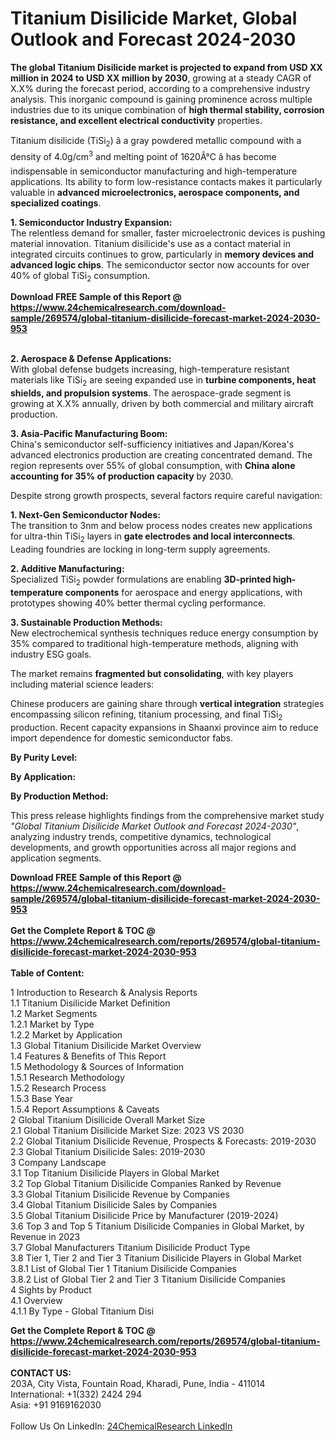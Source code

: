 <h1>Titanium Disilicide Market, Global Outlook and Forecast 2024-2030</h1><p><strong>The global Titanium Disilicide market is projected to expand from USD XX million in 2024 to USD XX million by 2030</strong>, growing at a steady CAGR of X.X% during the forecast period, according to a comprehensive industry analysis. This inorganic compound is gaining prominence across multiple industries due to its unique combination of <strong>high thermal stability, corrosion resistance, and excellent electrical conductivity</strong> properties.</p><p>Titanium disilicide (TiSi<sub>2</sub>) â a gray powdered metallic compound with a density of 4.0g/cm<sup>3</sup> and melting point of 1620Â°C â has become indispensable in semiconductor manufacturing and high-temperature applications. Its ability to form low-resistance contacts makes it particularly valuable in <strong>advanced microelectronics, aerospace components, and specialized coatings</strong>.</p><p><strong>1. Semiconductor Industry Expansion:</strong><br>
The relentless demand for smaller, faster microelectronic devices is pushing material innovation. Titanium disilicide's use as a contact material in integrated circuits continues to grow, particularly in <strong>memory devices and advanced logic chips</strong>. The semiconductor sector now accounts for over 40% of global TiSi<sub>2</sub> consumption.</p><div><b>Download FREE Sample of this Report @ 
            <a href="https://www.24chemicalresearch.com/download-sample/269574/global-titanium-disilicide-forecast-market-2024-2030-953">
            https://www.24chemicalresearch.com/download-sample/269574/global-titanium-disilicide-forecast-market-2024-2030-953</a></b></div><br><p><strong>2. Aerospace &amp; Defense Applications:</strong><br>
With global defense budgets increasing, high-temperature resistant materials like TiSi<sub>2</sub> are seeing expanded use in <strong>turbine components, heat shields, and propulsion systems</strong>. The aerospace-grade segment is growing at X.X% annually, driven by both commercial and military aircraft production.</p><p><strong>3. Asia-Pacific Manufacturing Boom:</strong><br>
China's semiconductor self-sufficiency initiatives and Japan/Korea's advanced electronics production are creating concentrated demand. The region represents over 55% of global consumption, with <strong>China alone accounting for 35% of production capacity</strong> by 2030.</p><p>Despite strong growth prospects, several factors require careful navigation:</p><p><strong>1. Next-Gen Semiconductor Nodes:</strong><br>
The transition to 3nm and below process nodes creates new applications for ultra-thin TiSi<sub>2</sub> layers in <strong>gate electrodes and local interconnects</strong>. Leading foundries are locking in long-term supply agreements.</p><p><strong>2. Additive Manufacturing:</strong><br>
Specialized TiSi<sub>2</sub> powder formulations are enabling <strong>3D-printed high-temperature components</strong> for aerospace and energy applications, with prototypes showing 40% better thermal cycling performance.</p><p><strong>3. Sustainable Production Methods:</strong><br>
New electrochemical synthesis techniques reduce energy consumption by 35% compared to traditional high-temperature methods, aligning with industry ESG goals.</p><p>The market remains <strong>fragmented but consolidating</strong>, with key players including material science leaders:</p><p>Chinese producers are gaining share through <strong>vertical integration</strong> strategies encompassing silicon refining, titanium processing, and final TiSi<sub>2</sub> production. Recent capacity expansions in Shaanxi province aim to reduce import dependence for domestic semiconductor fabs.</p><p><strong>By Purity Level:</strong></p><p><strong>By Application:</strong></p><p><strong>By Production Method:</strong></p><p>This press release highlights findings from the comprehensive market study <em>"Global Titanium Disilicide Market Outlook and Forecast 2024-2030"</em>, analyzing industry trends, competitive dynamics, technological developments, and growth opportunities across all major regions and application segments.</p><div><b>Download FREE Sample of this Report @ 
            <a href="https://www.24chemicalresearch.com/download-sample/269574/global-titanium-disilicide-forecast-market-2024-2030-953">
            https://www.24chemicalresearch.com/download-sample/269574/global-titanium-disilicide-forecast-market-2024-2030-953</a></b></div><br><div><b>Get the Complete Report & TOC @ 
            <a href="https://www.24chemicalresearch.com/reports/269574/global-titanium-disilicide-forecast-market-2024-2030-953">
            https://www.24chemicalresearch.com/reports/269574/global-titanium-disilicide-forecast-market-2024-2030-953</a></b></div><br>
            <b>Table of Content:</b><p>1 Introduction to Research & Analysis Reports<br />
    1.1 Titanium Disilicide Market Definition<br />
    1.2 Market Segments<br />
        1.2.1 Market by Type<br />
        1.2.2 Market by Application<br />
    1.3 Global Titanium Disilicide Market Overview<br />
    1.4 Features & Benefits of This Report<br />
    1.5 Methodology & Sources of Information<br />
        1.5.1 Research Methodology<br />
        1.5.2 Research Process<br />
        1.5.3 Base Year<br />
        1.5.4 Report Assumptions & Caveats<br />
2 Global Titanium Disilicide Overall Market Size<br />
    2.1 Global Titanium Disilicide Market Size: 2023 VS 2030<br />
    2.2 Global Titanium Disilicide Revenue, Prospects & Forecasts: 2019-2030<br />
    2.3 Global Titanium Disilicide Sales: 2019-2030<br />
3 Company Landscape<br />
    3.1 Top Titanium Disilicide Players in Global Market<br />
    3.2 Top Global Titanium Disilicide Companies Ranked by Revenue<br />
    3.3 Global Titanium Disilicide Revenue by Companies<br />
    3.4 Global Titanium Disilicide Sales by Companies<br />
    3.5 Global Titanium Disilicide Price by Manufacturer (2019-2024)<br />
    3.6 Top 3 and Top 5 Titanium Disilicide Companies in Global Market, by Revenue in 2023<br />
    3.7 Global Manufacturers Titanium Disilicide Product Type<br />
    3.8 Tier 1, Tier 2 and Tier 3 Titanium Disilicide Players in Global Market<br />
        3.8.1 List of Global Tier 1 Titanium Disilicide Companies<br />
        3.8.2 List of Global Tier 2 and Tier 3 Titanium Disilicide Companies<br />
4 Sights by Product<br />
    4.1 Overview<br />
        4.1.1 By Type - Global Titanium Disi</p><div><b>Get the Complete Report & TOC @ 
            <a href="https://www.24chemicalresearch.com/reports/269574/global-titanium-disilicide-forecast-market-2024-2030-953">
            https://www.24chemicalresearch.com/reports/269574/global-titanium-disilicide-forecast-market-2024-2030-953</a></b></div><br><b>CONTACT US:</b><br>
            203A, City Vista, Fountain Road, Kharadi, Pune, India - 411014<br>
            International: +1(332) 2424 294<br>
            Asia: +91 9169162030 <br><br>
            Follow Us On LinkedIn: <a href="https://www.linkedin.com/company/24chemicalresearch/">24ChemicalResearch LinkedIn</a>